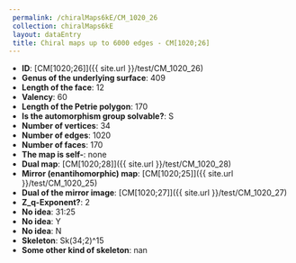 ```yaml
--- 
 permalink: /chiralMaps6kE/CM_1020_26 
 collection: chiralMaps6kE
 layout: dataEntry
 title: Chiral maps up to 6000 edges - CM[1020;26]
---
```


- **ID**: [CM[1020;26]]({{ site.url }}/test/CM_1020_26)
- **Genus of the underlying surface**: 409
- **Length of the face**: 12
- **Valency**: 60
- **Length of the Petrie polygon**: 170
- **Is the automorphism group solvable?**: S
- **Number of vertices**: 34
- **Number of edges**: 1020
- **Number of faces**: 170
- **The map is self-**: none
- **Dual map**: [CM[1020;28]]({{ site.url }}/test/CM_1020_28)
- **Mirror (enantihomorphic) map**: [CM[1020;25]]({{ site.url }}/test/CM_1020_25)
- **Dual of the mirror image**: [CM[1020;27]]({{ site.url }}/test/CM_1020_27)
- **Z_q-Exponent?**: 2
- **No idea**:  31:25
- **No idea**: Y
- **No idea**: N
- **Skeleton**: Sk(34;2)^15
- **Some other kind of skeleton**: nan
